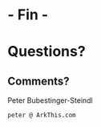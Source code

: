 <!-- END / CREDITS -->

# - Fin -



# Questions?
## Comments?

Peter Bubestinger-Steindl

`peter @ ArkThis.com`
